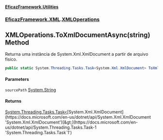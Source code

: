 #### [EficazFramework.Utilities](EficazFrameworkUtilities.md 'EficazFramework Utilities')
### [EficazFramework.XML](EficazFrameworkUtilities.md#EficazFramework_XML 'EficazFramework.XML').[XMLOperations](XMLOperations.md 'EficazFramework.XML.XMLOperations')
## XMLOperations.ToXmlDocumentAsync(string) Method
Returna uma instância de System.Xml.XmlDocument a partir de arquivo físico.  
```csharp
public static System.Threading.Tasks.Task<System.Xml.XmlDocument> ToXmlDocumentAsync(string sourcePath);
```
#### Parameters
<a name='EficazFramework_XML_XMLOperations_ToXmlDocumentAsync(string)_sourcePath'></a>
`sourcePath` [System.String](https://docs.microsoft.com/en-us/dotnet/api/System.String 'System.String')  
  
#### Returns
[System.Threading.Tasks.Task&lt;](https://docs.microsoft.com/en-us/dotnet/api/System.Threading.Tasks.Task-1 'System.Threading.Tasks.Task`1')[System.Xml.XmlDocument](https://docs.microsoft.com/en-us/dotnet/api/System.Xml.XmlDocument 'System.Xml.XmlDocument')[&gt;](https://docs.microsoft.com/en-us/dotnet/api/System.Threading.Tasks.Task-1 'System.Threading.Tasks.Task`1')  
